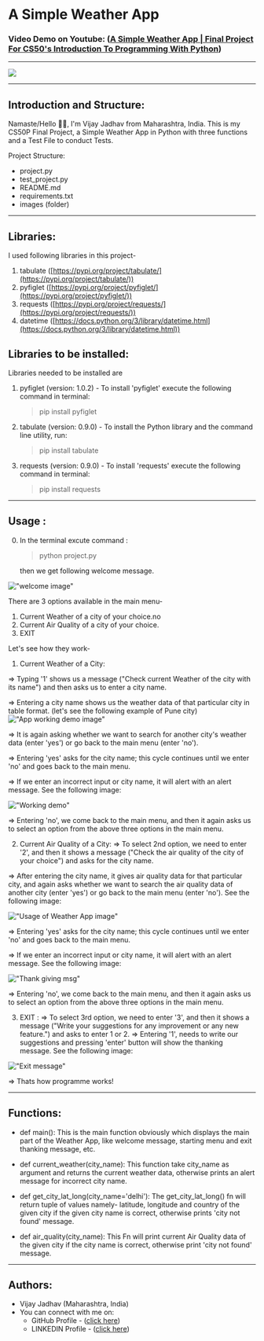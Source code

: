 # A Simple Weather App

### Video Demo on Youtube: ([A Simple Weather App | Final Project For CS50's Introduction To Programming With Python](https://youtu.be/JP5eYi4u6_Q?si=HXMIFrml8LTCs8wg))

---
![](images\project-title.png)

---

## Introduction and Structure:
Namaste/Hello 🙏🏻, I'm Vijay Jadhav from Maharashtra, India. This is my CS50P Final Project, a Simple Weather App in Python with three functions and a Test File to conduct Tests.

  Project Structure:
  - project.py
  - test_project.py
  - README.md
  - requirements.txt
  - images (folder)

---
## Libraries:
I used following libraries in this project-
  1. tabulate ([https://pypi.org/project/tabulate/](https://pypi.org/project/tabulate/))
  2. pyfiglet ([https://pypi.org/project/pyfiglet/](https://pypi.org/project/pyfiglet/))
  3. requests ([https://pypi.org/project/requests/](https://pypi.org/project/requests/))
  4. datetime ([https://docs.python.org/3/library/datetime.html](https://docs.python.org/3/library/datetime.html))

## Libraries to be installed:
Libraries needed to be installed are
1. pyfiglet (version: 1.0.2) - To install 'pyfiglet' execute the following command in terminal:
    > pip install pyfiglet

2. tabulate (version: 0.9.0) - To install the Python library and the command line utility, run:
    > pip install tabulate

3. requests (version: 0.9.0) - To install 'requests' execute the following command in terminal:
    > pip install requests

---

## Usage :
0. In the terminal excute command :
    > python project.py

    then we get following welcome message.

!["welcome image"](<images\usage screenshot-1.png>)

There are 3 options available in the main menu-
1. Current Weather of a city of your choice.no
2. Current Air Quality of a city of your choice.
3. EXIT

Let's see how they work-

1. Current Weather of a City:

=> Typing '1' shows us a message ("Check current Weather of the city with its name") and then asks us to enter a city name.

 => Entering a city name shows us the weather data of that particular city in table format. (let's see the following example of Pune city)
!["App working demo image"](<images\usage screenshot-2.png>)

=> It is again asking whether we want to search for another city's weather data (enter 'yes') or go back to the main menu (enter 'no').

=> Entering 'yes' asks for the city name; this cycle continues until we enter 'no' and goes back to the main menu.

=> If we enter an incorrect input or city name, it will alert with an alert message. See the following image:

!["Working demo"](<images\usage screenshot-3.png>)

=> Entering 'no', we come back to the main menu, and then it again asks us to select an option from the above three options in the main menu.

2. Current Air Quality of a City:
=> To select 2nd option, we need to enter '2', and then it shows a message ("Check the air quality of the city of your choice") and asks for the city name.

=> After entering the city name, it gives air quality data for that particular city, and again asks whether we want to search the air quality data of another city (enter 'yes') or go back to the main menu (enter 'no'). See the following image:

!["Usage of Weather App image"](<images\usage screenshot-4.png>)

=> Entering 'yes' asks for the city name; this cycle continues until we enter 'no' and goes back to the main menu.

=> If we enter an incorrect input or city name, it will alert with an alert message. See the following image:

!["Thank giving msg"](<images\usage screenshot-5.png>)

=> Entering 'no', we come back to the main menu, and then it again asks us to select an option from the above three options in the main menu.

3. EXIT :
=> To select 3rd option, we need to enter '3', and then it shows a message ("Write your suggestions for any improvement or any new feature.") and asks to enter 1 or 2.
=> Entering '1', needs to write our suggestions and pressing 'enter' button will show the thanking message. See the following image:

!["Exit message"](<images\usage screenshot-6.png>)

=> Thats how programme works!

---

## Functions:
  - def main():
    This is the main function obviously which displays the main part of the Weather App, like welcome message, starting menu and exit thanking message, etc.

  - def current_weather(city_name):
    This function take city_name as argument and returns the current weather data, otherwise prints an alert message for incorrect city name.

  - def get_city_lat_long(city_name='delhi'):
    The get_city_lat_long() fn will return tuple of values namely- latitude, longitude and country of the given city if the given city name is correct,
    otherwise prints 'city not found' message.

  - def air_quality(city_name):
    This Fn will print current Air Quality data of the given city if the city name is correct,
    otherwise print 'city not found' message.

---

## Authors:
  - Vijay Jadhav (Maharashtra, India)
  - You can connect with me on:
    - GitHub Profile - ([click here](https://github.com/vijay-jadhav1997))
    - LINKEDIN Profile - ([click here](https://www.linkedin.com/in/vijay-jadhav1997))


